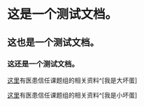 # 这是一个测试文档。

## 这也是一个测试文档。

### 这还是一个测试文档。


[这里](http://pan.baidu.com/s/1bPzIkY)有医患信任课题组的相关资料^[我是大坏蛋]


[这里](http://pan.baidu.com/s/1bPzIkY)有医患信任课题组的相关资料^[我是小坏蛋]






